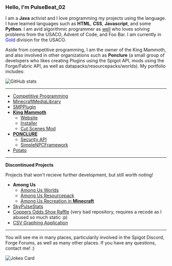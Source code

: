 ### **Hello, I'm PulseBeat_02**

I am a **Java** activist and I love programming my projects using the language. I have learned languages such as **HTML**, **CSS**, **Javascript**, and some **Python**. I am avid algorithmic programmer as [well](https://github.com/PulseBeat02/Competitive-Programming) who loves solving problems from the USACO, Advent of Code, and Foo Bar. I am currently in <span style="color:blue">Gold</span> division for the USACO.

Aside from competitive programming, I am the owner of the King Mammoth, and also involved in other organizations such as **Ponclure** (a small group of developers who likes creating Plugins using the Spigot API, mods using the Forge/Fabric API, as well as datapacks/resourcepacks/worlds). My portfolio includes:

![GitHub stats](https://github-readme-stats.vercel.app/api?username=PulseBeat02&show_icons=true&theme=radical&count_private=true)

---
- [Competitive Programming](https://github.com/PulseBeat02/Competitive-Programming)
- [MinecraftMediaLibrary](https://github.com/PulseBeat02/MinecraftMediaLibrary)
- [SMPPlugin](https://github.com/PulseBeat02/SMP-Plugin)
- [**King Mammoth**](https://king-mammoth.org)
    - [Website](https://github.com/king-mammoth/King-Mammoth-Website)
    - [Installer](https://github.com/king-mammoth/King-Mammoth-Installer)
    - [Cut Scenes Mod](https://github.com/king-mammoth/King-Mammoth-Cut-Scenes)
- [**PONCLURE**](https://ponclure.github.io/)
    - [Security API](https://github.com/Ponclure/SecurityCams)
    - [SimpleNPCFramework](https://github.com/Ponclure/Simple-NPC-Framework)
- [Potato](https://github.com/PulseBeat02/Potato)
---

**Discontinued Projects**

Projects that won't recieve further development, but still worth noting!
- **Among Us**
    - [Among Us Worlds](https://github.com/Ponclure/Among-Us-Worlds)
    - [Among Us Resourcepack](https://github.com/Ponclure/Among-Us-Resourcepacks)
    - [Among Us Recreation in **Minecraft**](https://github.com/Ponclure/Minecraft-Among-Us)
- [SkyPulseStats](https://github.com/PulseBeat02/SkyPulseStats)
- [Coppers Odds Shoe Raffle](https://github.com/PulseBeat02/Coppers-Odds-Shoe-Raffle-Service) (very bad repository, requires a recode as I abused so much static :p)
- [CSV Graphing Application](https://github.com/PulseBeat02/CSV-Grapher)
---

You will see me in many places, particularily involved in the Spigot Discord, Forge Forums, as well as many other places. If you have any questions, contact me! :)

![Jokes Card](https://readme-jokes.vercel.app/api)
